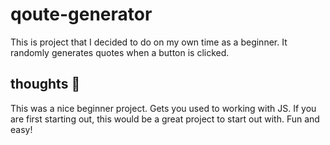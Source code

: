 # qoute-generator
This is project that I decided to do on my own time as a beginner. It randomly generates quotes when a button is clicked.

## thoughts 💭
This was a nice beginner project. Gets you used to working with JS. If you are first starting out, this would be a great project to start out with. Fun and easy!